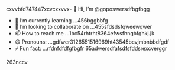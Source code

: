 cxvvbfd747447xcvcxxvvx- 👋 Hi, I’m @goposwersdfbgfbgg
- 🌱 I’m currently learning ...456bggbbfg
- 💞️ I’m looking to collaborate on ...455sfdsdsfqweewqwer
- 📫 How to reach me ...1bc54rhtrht8364efwsfhngbfghkj.jk
- 😄 Pronouns: ...gdfwer3126551516969ht43545bcvjmbnbbdfgdf
- ⚡ Fun fact: ...rfdnfdfdfgfbgfr
65adwersdfafsdfsfddsrexcverggr
<!---sjhmvfrexcvcxvv
goposwer/goposwer is a ✨ special ✨ repository because its `README.md` (this file) appears onjyu your GitH35ub proredffile.
You can click the Preview link to take a look at your changeadsdass.446245sdsss
--->
263nccv
